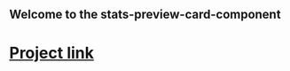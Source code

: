 ## Welcome to the stats-preview-card-component
# [Project link](https://marwenez.github.io/stats-preview-card-component/)